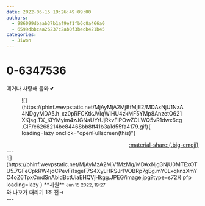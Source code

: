 ```yaml
---
date: 2022-06-15 19:26:49+09:00
authors:
  - 986099dbaab37b1af9ef1fb6c8a466a0
  - 6599dbbcaa26237c2ab0f3becb421b45
categories:
  - Jiwon
---
```


# 0-6347536

<div class="post-container" markdown="1">
<div class="content-container md-sidebar__scrollwrap" markdown="1">

메거나 사랑해 움뫄 💕 
<figure markdown="1">
![](https://phinf.wevpstatic.net/MjAyMjA2MjBfMjE2/MDAxNjU1NzA4NDgyMDA5.h_xz0pRFCKtkJVIqWIHU4zkMF5YMp8AnzetO621XKjsg.TX_KIYMyim4zJGNaUYrUjRkvFiPOwZOLWQ5vR1dwx6cg.GIF/c6268214be84468bb8ff41b3a1d55fa4179.gif){ loading=lazy onclick="openFullscreen(this)"}
</figure>


</div>
</div>

<div style="text-align: right;" markdown="1">
<a href="https://weverse.io/fromis9/fanpost/0-6347536" style="text-align: right;">:material-share:{.big-emoji}</a>
</div>
---

<div class="comments-container md-sidebar__scrollwrap" markdown="1">
<div class="comment" markdown="1">
<div class='id-container' markdown="1">
![](https://phinf.wevpstatic.net/MjAyMzA2MjVfMzMg/MDAxNjg3NjU0MTExOTU5.7GFeCpkRW4jdCPevFi1sgeF7S4XyLHRSJr1VOBRp7gEg.mY0LxqknzXmYC4oZ6TpxCmdSnAbldBctUiaEHQVjHkgg.JPEG/image.jpg?type=s72){ pfp loading=lazy }
**<span class="artist">지원</span>** <small>Jun 15 2022, 19:27</small><br>
</div>
<div class='comment-body' markdown="1">
와 나꼬가 때리기 1초 전ㅋ
</div>
</div>
</div>
---

